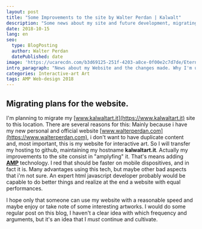 ```yaml
---
layout: post
title: "Some Improvements to the site by Walter Perdan | Kalwalt"
description: "Some news about my site and future development, migrating hosting and other stuff. Switch to AMP and new plans for the future of www.kalwaltart.it Walter perdan old website."
date: 2018-10-15
lang: en
seo:
  type: BlogPosting
  author: Walter Perdan
  datePublished: date
image: 'https://ucarecdn.com/b3d69125-251f-4203-a8ce-0f00e2c7d7de/Eterno_dilemma_abstract_painting_kalwalt.jpg'
intro_paragraph: "News about my Website and the changes made. Why I'm using AMP technology..."
categories: Interactive-art Art
tags: AMP Web-design 2018
---
```

## Migrating plans for the website.

I'm planning to migrate my [www.kalwaltart.it](https://www.kalwaltart.it) site to this location. There are several reasons for this: Mainly because i have my new personal and official website [www.walterperdan.com](https://www.walterperdan.com), i don't want to have duplicate content and, most important, this is my website for interactive art. So I will transfer my hosting to github, maintaining my hostname **kalwaltart.it**. Actually my improvements to the site consist in "amplyfing" it. That's means adding **[AMP](https://www.ampproject.org/it/)** technology. I red that should be faster on mobile dispositives, and in fact it is. Many advantages using this tech, but maybe other bad aspects that i'm not sure. An expert html javascript developer probably would be capable to do better things and realize at the end a website with equal performances.

I hope only that someone can use my website with a reasonable speed and maybe enjoy or take note of some interesting artworks.
I would do some regular post on this blog, I haven't a clear idea with which frequency and arguments, but it's an idea that I _must_ continue and cultivate.
